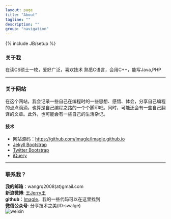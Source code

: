 ```yaml
---
layout: page
title: "About"
tagline: ""
description: ""
group: "navigation"
---
```

{% include JB/setup %}

### 关于我

在读CS硕士一枚，爱好广泛，喜欢技术
熟悉C语言，会用C++，能写Java,PHP

----------------------------------------------------------------------------

### 关于网站

在这个网站，我会记录一些自己在编程时的一些思想、感悟、体会，分享自己编程的点点滴滴，也算是自己编程之路的一个个脚印吧。同时，可能还会有一些自己翻译的文章。此外，也可能会有一些自己的生活杂记。

#### 技术

* 网站源码：https://github.com/Imagle/Imagle.github.io
* [Jekyll Bootstrap][]
* [Twitter Bootstrap][]
* [jQuery][]

---------------------------------------------------------------------------

### 联系我？

__我的邮箱__：wangrq2008(at)gmail.com  
__新浪微博__: [王Jerry王][weibo]   
__github__：[Imagle][]，我的一些代码可以在这里找到   
__微信公众号__: 分享技术之美(ID:swalge)  
    ![weixin][photo]

[weibo]: http://weibo.com/rqqrwang
[Imagle]: http://github.com/Imagle
[Jekyll Bootstrap]: http://jekyllbootstrap.com "The Definitive Jekyll Blogging Framework"
[Twitter Bootstrap]: http://twitter.github.com/bootstrap/
[jQuery]: http://jquery.com
[photo]: http://Imagle.github.io/static/img/photo.jpg
